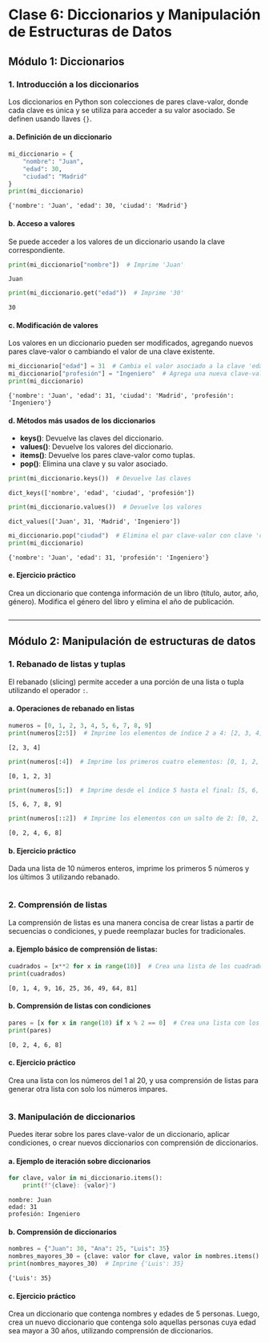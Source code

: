 # Clase 6: Diccionarios y Manipulación de Estructuras de Datos

## Módulo 1: Diccionarios

### 1. Introducción a los diccionarios

Los diccionarios en Python son colecciones de pares clave-valor, donde cada clave es única y se utiliza para acceder a su valor asociado. Se definen usando llaves `{}`.

#### a. Definición de un diccionario


```python
mi_diccionario = {
    "nombre": "Juan",
    "edad": 30,
    "ciudad": "Madrid"
}
print(mi_diccionario)
```

    {'nombre': 'Juan', 'edad': 30, 'ciudad': 'Madrid'}


#### b. Acceso a valores

Se puede acceder a los valores de un diccionario usando la clave correspondiente.


```python
print(mi_diccionario["nombre"])  # Imprime 'Juan'
```

    Juan



```python
print(mi_diccionario.get("edad"))  # Imprime '30'
```

    30


#### c. Modificación de valores

Los valores en un diccionario pueden ser modificados, agregando nuevos pares clave-valor o cambiando el valor de una clave existente.


```python
mi_diccionario["edad"] = 31  # Cambia el valor asociado a la clave 'edad'
mi_diccionario["profesión"] = "Ingeniero"  # Agrega una nueva clave-valor
print(mi_diccionario)
```

    {'nombre': 'Juan', 'edad': 31, 'ciudad': 'Madrid', 'profesión': 'Ingeniero'}


#### d. Métodos más usados de los diccionarios

- **keys()**: Devuelve las claves del diccionario.
- **values()**: Devuelve los valores del diccionario.
- **items()**: Devuelve los pares clave-valor como tuplas.
- **pop()**: Elimina una clave y su valor asociado.


```python
print(mi_diccionario.keys())  # Devuelve las claves
```

    dict_keys(['nombre', 'edad', 'ciudad', 'profesión'])



```python
print(mi_diccionario.values())  # Devuelve los valores
```

    dict_values(['Juan', 31, 'Madrid', 'Ingeniero'])



```python
mi_diccionario.pop("ciudad")  # Elimina el par clave-valor con clave 'ciudad'
print(mi_diccionario)
```

    {'nombre': 'Juan', 'edad': 31, 'profesión': 'Ingeniero'}


#### e. Ejercicio práctico

Crea un diccionario que contenga información de un libro (título, autor, año, género). Modifica el género del libro y elimina el año de publicación.


```python

```

---

## Módulo 2: Manipulación de estructuras de datos

### 1. Rebanado de listas y tuplas

El rebanado (slicing) permite acceder a una porción de una lista o tupla utilizando el operador `:`.

#### a. Operaciones de rebanado en listas


```python
numeros = [0, 1, 2, 3, 4, 5, 6, 7, 8, 9]
print(numeros[2:5])  # Imprime los elementos de índice 2 a 4: [2, 3, 4]
```

    [2, 3, 4]



```python
print(numeros[:4])  # Imprime los primeros cuatro elementos: [0, 1, 2, 3]
```

    [0, 1, 2, 3]



```python
print(numeros[5:])  # Imprime desde el índice 5 hasta el final: [5, 6, 7, 8, 9]
```

    [5, 6, 7, 8, 9]



```python
print(numeros[::2])  # Imprime los elementos con un salto de 2: [0, 2, 4, 6, 8]
```

    [0, 2, 4, 6, 8]


#### b. Ejercicio práctico

Dada una lista de 10 números enteros, imprime los primeros 5 números y los últimos 3 utilizando rebanado.


```python

```

### 2. Comprensión de listas

La comprensión de listas es una manera concisa de crear listas a partir de secuencias o condiciones, y puede reemplazar bucles for tradicionales.

#### a. Ejemplo básico de comprensión de listas:


```python
cuadrados = [x**2 for x in range(10)]  # Crea una lista de los cuadrados de 0 a 9
print(cuadrados)
```

    [0, 1, 4, 9, 16, 25, 36, 49, 64, 81]


#### b. Comprensión de listas con condiciones


```python
pares = [x for x in range(10) if x % 2 == 0]  # Crea una lista con los números pares
print(pares)
```

    [0, 2, 4, 6, 8]


#### c. Ejercicio práctico

Crea una lista con los números del 1 al 20, y usa comprensión de listas para generar otra lista con solo los números impares.


```python

```

### 3. Manipulación de diccionarios

Puedes iterar sobre los pares clave-valor de un diccionario, aplicar condiciones, o crear nuevos diccionarios con comprensión de diccionarios.

#### a. Ejemplo de iteración sobre diccionarios


```python
for clave, valor in mi_diccionario.items():
    print(f"{clave}: {valor}")
```

    nombre: Juan
    edad: 31
    profesión: Ingeniero


#### b. Comprensión de diccionarios


```python
nombres = {"Juan": 30, "Ana": 25, "Luis": 35}
nombres_mayores_30 = {clave: valor for clave, valor in nombres.items() if valor > 30}
print(nombres_mayores_30)  # Imprime {'Luis': 35}
```

    {'Luis': 35}


#### c. Ejercicio práctico

Crea un diccionario que contenga nombres y edades de 5 personas. Luego, crea un nuevo diccionario que contenga solo aquellas personas cuya edad sea mayor a 30 años, utilizando comprensión de diccionarios.


```python

```
